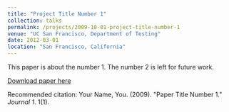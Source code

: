 ```yaml
---
title: "Project Title Number 1"
collection: talks
permalink: /projects/2009-10-01-project-title-number-1
venue: "UC San Francisco, Department of Testing"
date: 2012-03-01
location: "San Francisco, California"
---
```

This paper is about the number 1. The number 2 is left for future work.

[Download paper here](http://academicpages.github.io/files/paper1.pdf)

Recommended citation: Your Name, You. (2009). "Paper Title Number 1." <i>Journal 1</i>. 1(1).